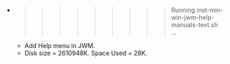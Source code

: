 * >>>>>>>>> Running inst-min-win-jwm-help-manuals-text.sh ...
  * Add Help menu in JWM.
  * Disk size = 2610948K. Space Used = 28K.
